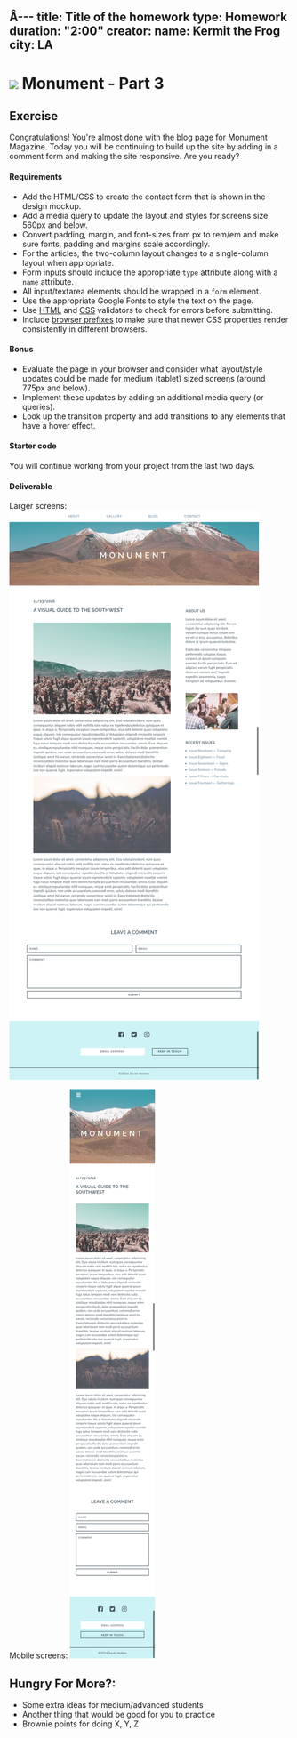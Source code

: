 Â---
title: Title of the homework
type: Homework
duration: "2:00"
creator:
    name: Kermit the Frog
    city: LA
---

# ![](https://ga-dash.s3.amazonaws.com/production/assets/logo-9f88ae6c9c3871690e33280fcf557f33.png) Monument - Part 3

## Exercise

Congratulations! You're almost done with the blog page for Monument Magazine. Today you will be continuing to build up the site by adding in a comment form and making the site responsive. Are you ready?

#### Requirements

- Add the HTML/CSS to create the contact form that is shown in the design mockup.
- Add a media query to update the layout and styles for screens size 560px and below.
- Convert padding, margin, and font-sizes from px to rem/em and make sure fonts, padding and margins scale accordingly.
- For the articles, the two-column layout changes to a single-column layout when appropriate.
- Form inputs should include the appropriate `type` attribute along with a `name` attribute.
- All input/textarea elements should be wrapped in a `form` element.
- Use the appropriate Google Fonts to style the text on the page.
- Use [HTML](https://html5.validator.nu/) and [CSS](https://jigsaw.w3.org/css-validator/#validate_by_input) validators to check for errors before submitting.
- Include [browser prefixes](http://pleeease.io/play/) to make sure that newer CSS properties render consistently in different browsers.

#### Bonus
- Evaluate the page in your browser and consider what layout/style updates could be made for medium (tablet) sized screens (around 775px and below).
- Implement these updates by adding an additional media query (or queries).
- Look up the transition property and add transitions to any elements that have a hover effect.


#### Starter code

You will continue working from your project from the last two days.

#### Deliverable

Larger screens:
![Large Blog Mockup](screenshots/blog_pt_3_large.png)

Mobile screens:
![Small Blog Mockup](screenshots/blog_pt_3.png)


## Hungry For More?:
- Some extra ideas for medium/advanced students
- Another thing that would be good for you to practice
- Brownie points for doing X, Y, Z
